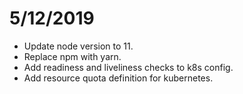 # 5/12/2019

- Update node version to 11.
- Replace npm with yarn.
- Add readiness and liveliness checks to k8s config.
- Add resource quota definition for kubernetes.
